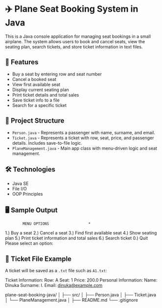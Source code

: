 # ✈️ Plane Seat Booking System in Java

This is a Java console application for managing seat bookings in a small airplane. The system allows users to book and cancel seats, view the seating plan, search tickets, and store ticket information in text files.

## 🚀 Features

- Buy a seat by entering row and seat number
- Cancel a booked seat
- View first available seat
- Display current seating plan
- Print ticket details and total sales
- Save ticket info to a file
- Search for a specific ticket

## 📂 Project Structure

- `Person.java` - Represents a passenger with name, surname, and email.
- `Ticket.java` - Represents a ticket with row, seat, price, and passenger details. Includes save-to-file logic.
- `PlaneManagement.java` - Main app class with menu-driven logic and seat management.

## 🛠️ Technologies

- Java SE
- File I/O
- OOP Principles

## 🖥️ Sample Output


            MENU OPTIONS                  *

1.) Buy a seat
2.) Cancel a seat
3.) Find first available seat
4.) Show seating plan
5.) Print ticket information and total sales
6.) Search ticket 
0.) Quit 
Please select an option:

## 📄 Ticket File Example

A ticket will be saved as a `.txt` file such as `A1.txt`:

Ticket Information:
Row: A
Seat: 1
Price: 200.0
Personal Information:
Name: Dinuka
Surname: I.
Email: dinuka@example.com


plane-seat-booking-java/
│
├── src/
│   ├── Person.java
│   ├── Ticket.java
│   └── PlaneManagement.java
│
├── README.md
└── .gitignore
